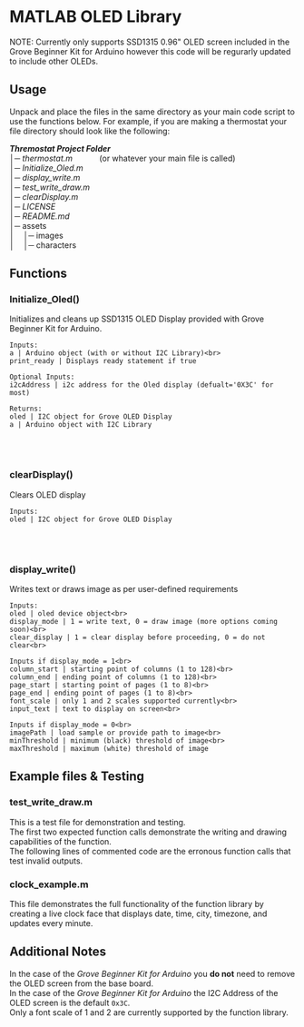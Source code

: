 # MATLAB OLED Library
NOTE: Currently only supports SSD1315 0.96" OLED screen included in the Grove Beginner Kit for Arduino however this code will be regurarly updated to include other OLEDs.

## Usage
Unpack and place the files in the same directory as your main code script to use the functions below.
For example, if you are making a thermostat your file directory should look like the following:

***Thremostat Project Folder***<br>
│─ *thermostat.m*&nbsp;&nbsp;&nbsp;&nbsp;&nbsp;&nbsp;&nbsp;&nbsp;&nbsp;&nbsp;&nbsp;&nbsp;(or whatever your main file is called)<br>
│─ *Initialize_Oled.m*<br>
│─ *display_write.m*<br>
│─ *test_write_draw.m*<br>
│─ *clearDisplay.m*<br>
│─ *LICENSE*<br>
│─ *README.md*<br>
│─ assets<br>
│&nbsp;&nbsp;&nbsp;&nbsp;│─ images<br>
│&nbsp;&nbsp;&nbsp;&nbsp;│─ characters<br>

## Functions
### Initialize_Oled()
Initializes and cleans up SSD1315 OLED Display provided with Grove Beginner Kit for Arduino.
```
Inputs:
a | Arduino object (with or without I2C Library)<br>
print_ready | Displays ready statement if true
```
```
Optional Inputs:
i2cAddress | i2c address for the Oled display (defualt='0X3C' for most)
```
```
Returns:
oled | I2C object for Grove OLED Display
a | Arduino object with I2C Library
```
<br><br>
### clearDisplay()
Clears OLED display
```
Inputs:
oled | I2C object for Grove OLED Display
```
<br><br>
### display_write()
Writes text or draws image as per user-defined requirements
```
Inputs:
oled | oled device object<br>
display_mode | 1 = write text, 0 = draw image (more options coming soon)<br>
clear_display | 1 = clear display before proceeding, 0 = do not clear<br>
```
```
Inputs if display_mode = 1<br>
column_start | starting point of columns (1 to 128)<br>
column_end | ending point of columns (1 to 128)<br>
page_start | starting point of pages (1 to 8)<br>
page_end | ending point of pages (1 to 8)<br>
font_scale | only 1 and 2 scales supported currently<br>
input_text | text to display on screen<br>
```
```
Inputs if display_mode = 0<br>
imagePath | load sample or provide path to image<br>
minThreshold | minimum (black) threshold of image<br>
maxThreshold | maximum (white) threshold of image
```
## Example files & Testing
### test_write_draw.m
This is a test file for demonstration and testing.<br>The first two expected function calls demonstrate the writing and drawing capabilities of the function.
<br> The following lines of commented code are the erronous function calls that test invalid outputs.<br>
### clock_example.m
This file demonstrates the full functionality of the function library by creating a live clock face that displays date, time, city, timezone, and updates every minute.
<br>
## Additional Notes
In the case of the *Grove Beginner Kit for Arduino* you **do not** need to remove the OLED screen from the base board.
<br> In the case of the *Grove Beginner Kit for Arduino* the I2C Address of the OLED screen is the default ```0x3C```.
<br> Only a font scale of 1 and 2 are currently supported by the function library.
<br>
